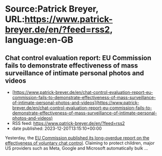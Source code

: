 # Source:Patrick Breyer, URL:https://www.patrick-breyer.de/en/?feed=rss2, language:en-GB

## Chat control evaluation report: EU Commission fails to demonstrate effectiveness of mass surveillance of intimate personal photos and videos
 - [https://www.patrick-breyer.de/en/chat-control-evaluation-report-eu-commission-fails-to-demonstrate-effectiveness-of-mass-surveillance-of-intimate-personal-photos-and-videos](https://www.patrick-breyer.de/en/chat-control-evaluation-report-eu-commission-fails-to-demonstrate-effectiveness-of-mass-surveillance-of-intimate-personal-photos-and-videos)
 - RSS feed: https://www.patrick-breyer.de/en/?feed=rss2
 - date published: 2023-12-20T13:15:10+00:00

<p>Yesterday, the <a href="https://eur-lex.europa.eu/legal-content/DE/ALL/?uri=COM:2023:797:FIN">EU Commission published its long-overdue report on the effectiveness of voluntary chat control</a>. Claiming to protect children, major US providers such as Meta, Google and Microsoft automatically bulk <span>…</span></p>


